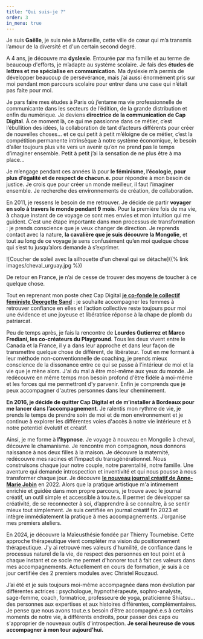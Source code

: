 ```yaml
---
title: "Qui suis-je ?"
order: 3
in_menu: true
---
```

Je suis **Gaëlle**, je suis née à Marseille, cette ville de cœur qui m’a transmis l’amour de la diversité et d'un certain second degré.

A 4 ans, je découvre ma **dyslexie**. Entourée par ma famille et au terme de beaucoup d'efforts, je m’adapte au système scolaire. Je fais des **études de lettres et me spécialise en communication**. Ma dyslexie m’a permis de développer beaucoup de persévérance, mais j’ai aussi énormément pris sur moi pendant mon parcours scolaire pour entrer dans une case qui n’était pas faite pour moi.

Je pars faire mes études à Paris où j’entame ma vie professionnelle de communicante dans les secteurs de l’édition, de la grande distribution et enfin du numérique. Je deviens **directrice de la communication de Cap Digital**. À ce moment là, ce qui me passionne dans ce métier, c’est l’ébullition des idées, la collaboration de tant d’acteurs différents pour créer de nouvelles choses... et ce qui petit à petit m’éloigne de ce métier, c’est la compétition permanente intrinsèque à notre système économique, le besoin d’aller toujours plus vite vers un avenir qu’on ne prend pas le temps d’imaginer ensemble. Petit à petit j’ai la sensation de ne plus être à ma place...

Je m’engage pendant ces années là pour **le féminisme, l’écologie, pour plus d’égalité et de respect de chacun.e.** pour répondre à mon besoin de justice. Je crois que pour créer un monde meilleur, il faut l’imaginer ensemble. Je recherche des environnements de création, de collaboration. 

En 2011, je ressens le besoin de me retrouver. Je décide de partir **voyager en solo à travers le monde pendant 9 mois**. Pour la première fois de ma vie, à chaque instant de ce voyage ce sont mes envies et mon intuition qui me guident. C’est une étape importante dans mon processus de transformation : je prends conscience que je veux changer de direction. Je reprends contact avec la nature, **la cavalière que je suis découvre la Mongolie**, et tout au long de ce voyage je sens confusément qu’en moi quelque chose qui s’est tu jusqu’alors demande à s’exprimer.

![Coucher de soleil avec la silhouette d'un cheval qui se détache]({% link images/cheval_urguay.jpg %})

De retour en France, je n’ai de cesse de trouver des moyens de toucher à ce quelque chose. 

Tout en reprenant mon poste chez Cap Digital [**je co-fonde le collectif féministe Georgette Sand**](http://georgettesand.com/) : je souhaite accompagner les femmes à retrouver confiance en elles et l’action collective reste toujours pour moi une évidence et une joyeuse et libératrice réponse à la chape de plomb du patriarcat.

Peu de temps après, je fais la rencontre de **Lourdes Gutierrez et Marco Frediani, les co-créateurs du Playground**. Tous les deux vivent entre le Canada et la France, il y a dans leur approche et dans leur façon de transmettre quelque chose de différent, de libérateur. Tout en me formant à leur méthode non-conventionnelle de coaching, je prends mieux conscience de la dissonance entre ce qui se passe à l'intérieur de moi et la vie que je mène alors. J'ai du mal à être moi-même aux yeux du monde. Je redécouvre en même temps mon besoin profond d'être fidèle à moi-même et les forces qui me permettront d'y parvenir. Enfin je comprends que je peux accompagner d'autres personnes dans leur cheminement. 

**En 2016, je décide de quitter Cap Digital et de m’installer à Bordeaux pour me lancer dans l’accompagnement**. Je ralentis mon rythme de vie, je prends le temps de prendre soin de moi et de mon environnement et je continue à explorer les différentes voies d'accès à notre vie intérieure et à notre potentiel évolutif et créatif.

Ainsi, je me forme à **l’hypnose**. Je voyage à nouveau en Mongolie à cheval, découvre le chamanisme. Je rencontre mon compagnon, nous donnons naissance à nos deux filles à la maison. Je découvre la maternité, redécouvre mes racines et l’impact du transgénérationnel. Nous construisons chaque jour notre couple, notre parentalité, notre famille. Une aventure qui demande introspection et inventivité et qui nous pousse à nous transformer chaque jour.
Je découvre [**le nouveau journal créatif de Anne-Marie Jobin**](https://journalcreatif.com/) en 2022. Alors que la pratique artistique m'a intimement enrichie et guidée dans mon propre parcours, je trouve avec le journal créatif, un outil simple et accessible à tou.te.s. Il permet de développer sa créativité, de se reconnecter à soi, d’apprendre à se connaître, à se sentir mieux tout simplement. Je suis certifiée en journal créatif fin 2023 et intègre immédiatement la pratique à mes accompagnements. J’organise mes premiers ateliers.

En 2024, je découvre la Maïeusthésie fondée par Thierry Tournebise. Cette approche thérapeutique vient compléter ma vision du positionnement thérapeutique. J'y ai retrouvé mes valeurs d'humilité, de confiance dans le processus naturel de la vie, de respect des personnes en tout point et à chaque instant et ce socle me permet d'honorer tout à fait ces valeurs dans mes accompagnements. Actuellement en cours de formation, je suis à ce jour certifiée des 2 premiers modules avec Christel Rouzaud. 

J’ai été et je suis toujours moi-même accompagnée dans mon évolution par différentes actrices : psychologue, hypnothérapeute, sophro-analyste, sage-femme, coach, formatrice, professeure de yoga, praticienne Shiatsu... des personnes aux expertises et aux histoires différentes, complémentaires. Je pense que nous avons tout.e.s besoin d’être accompagné.e.s à certains moments de notre vie, à différents endroits, pour passer des caps ou s'approprier de nouveaux outils d'introspection. **Je serai heureuse de vous accompagner à mon tour aujourd'hui.** 
